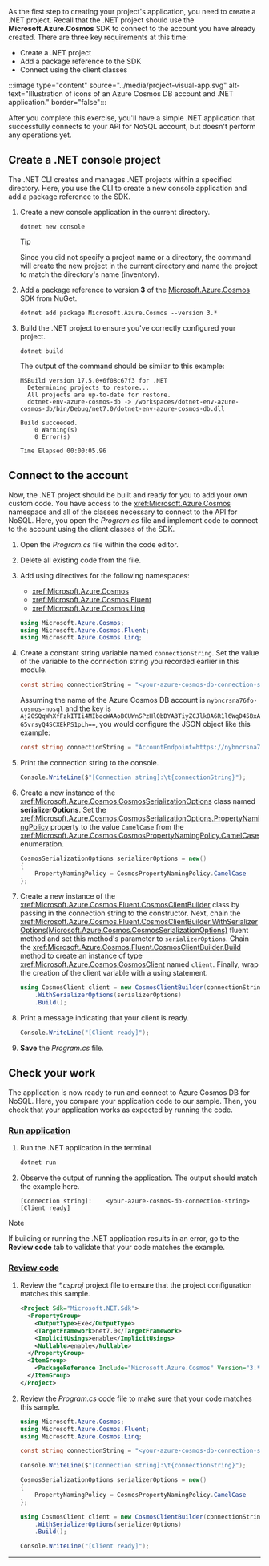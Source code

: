 As the first step to creating your project's application, you need to create a .NET project. Recall that the .NET project should use the **Microsoft.Azure.Cosmos** SDK to connect to the account you have already created. There are three key requirements at this time:

- Create a .NET project
- Add a package reference to the SDK
- Connect using the client classes

:::image type="content" source="../media/project-visual-app.svg" alt-text="Illustration of icons of an Azure Cosmos DB account and .NET application." border="false":::

After you complete this exercise, you'll have a simple .NET application that successfully connects to your API for NoSQL account, but doesn't perform any operations yet.

## Create a .NET console project

The .NET CLI creates and manages .NET projects within a specified directory. Here, you use the CLI to create a new console application and add a package reference to the SDK.

1. Create a new console application in the current directory.

    ```dotnetcli
    dotnet new console
    ```

    > [!TIP]
    > Since you did not specify a project name or a directory, the command will create the new project in the current directory and name the project to match the directory's name (inventory).

1. Add a package reference to version **3** of the [Microsoft.Azure.Cosmos](https://www.nuget.org/packages/Microsoft.Azure.Cosmos) SDK from NuGet.

    ```dotnetcli
    dotnet add package Microsoft.Azure.Cosmos --version 3.*
    ```

1. Build the .NET project to ensure you've correctly configured your project.

    ```dotnetcli
    dotnet build
    ```

    The output of the command should be similar to this example:

    ```output
    MSBuild version 17.5.0+6f08c67f3 for .NET
      Determining projects to restore...
      All projects are up-to-date for restore.
      dotnet-env-azure-cosmos-db -> /workspaces/dotnet-env-azure-cosmos-db/bin/Debug/net7.0/dotnet-env-azure-cosmos-db.dll
    
    Build succeeded.
        0 Warning(s)
        0 Error(s)
    
    Time Elapsed 00:00:05.96
    ```

## Connect to the account

Now, the .NET project should be built and ready for you to add your own custom code. You have access to the <xref:Microsoft.Azure.Cosmos> namespace and all of the classes necessary to connect to the API for NoSQL. Here, you open the *Program.cs* file and implement code to connect to the account using the client classes of the SDK.

1. Open the *Program.cs* file within the code editor.

1. Delete all existing code from the file.

1. Add using directives for the following namespaces:

    - <xref:Microsoft.Azure.Cosmos>
    - <xref:Microsoft.Azure.Cosmos.Fluent>
    - <xref:Microsoft.Azure.Cosmos.Linq>

    ```csharp
    using Microsoft.Azure.Cosmos;
    using Microsoft.Azure.Cosmos.Fluent;
    using Microsoft.Azure.Cosmos.Linq;
    ```

1. Create a constant string variable named `connectionString`. Set the value of the variable to the connection string you recorded earlier in this module.

    ```csharp
    const string connectionString = "<your-azure-cosmos-db-connection-string>";
    ```

    Assuming the name of the Azure Cosmos DB account is `nybncrsna76fo-cosmos-nosql` and the key is `Aj2OSQqWhXfFzkITIi4MIbocWAAoBCUWnSPzHlQbDYA3TiyZCJlk8A6R1l6WqD45BxAG5vrsyQ4SCXEkPS1pLh==`, you would configure the JSON object like this example:

    ```csharp
    const string connectionString = "AccountEndpoint=https://nybncrsna76fo-cosmos-nosql.documents.azure.com:443/;AccountKey=Aj2OSQqWhXfFzkITIi4MIbocWAAoBCUWnSPzHlQbDYA3TiyZCJlk8A6R1l6WqD45BxAG5vrsyQ4SCXEkPS1pLh==;";
    ```

1. Print the connection string to the console.

    ```csharp
    Console.WriteLine($"[Connection string]:\t{connectionString}");
    ```

1. Create a new instance of the <xref:Microsoft.Azure.Cosmos.CosmosSerializationOptions> class named **serializerOptions**. Set the <xref:Microsoft.Azure.Cosmos.CosmosSerializationOptions.PropertyNamingPolicy> property to the value ``CamelCase`` from the <xref:Microsoft.Azure.Cosmos.CosmosPropertyNamingPolicy.CamelCase> enumeration.

    ```csharp
    CosmosSerializationOptions serializerOptions = new()
    {
        PropertyNamingPolicy = CosmosPropertyNamingPolicy.CamelCase
    };
    ```

1. Create a new instance of the <xref:Microsoft.Azure.Cosmos.Fluent.CosmosClientBuilder> class by passing in the connection string to the constructor. Next, chain the <xref:Microsoft.Azure.Cosmos.Fluent.CosmosClientBuilder.WithSerializerOptions(Microsoft.Azure.Cosmos.CosmosSerializationOptions)> fluent method and set this method's parameter to `serializerOptions`. Chain the <xref:Microsoft.Azure.Cosmos.Fluent.CosmosClientBuilder.Build> method to create an instance of type <xref:Microsoft.Azure.Cosmos.CosmosClient> named `client`. Finally, wrap the creation of the client variable with a using statement.

    ```csharp
    using CosmosClient client = new CosmosClientBuilder(connectionString)
        .WithSerializerOptions(serializerOptions)
        .Build();
    ```

1. Print a message indicating that your client is ready.

    ```csharp
    Console.WriteLine("[Client ready]");    
    ```

1. **Save** the *Program.cs* file.

## Check your work

The application is now ready to run and connect to Azure Cosmos DB for NoSQL. Here, you compare your application code to our sample. Then, you check that your application works as expected by running the code.

### [Run application](#tab/run-app)

1. Run the .NET application in the terminal

    ```bash
    dotnet run
    ```

1. Observe the output of running the application. The output should match the example here.

    ```output
    [Connection string]:    <your-azure-cosmos-db-connection-string>
    [Client ready]
    ```

> [!NOTE]
> If building or running the .NET application results in an error, go to the **Review code** tab to validate that your code matches the example.

### [Review code](#tab/review-code)

1. Review the *\*.csproj* project file to ensure that the project configuration matches this sample.

    ```xml
    <Project Sdk="Microsoft.NET.Sdk">    
      <PropertyGroup>
        <OutputType>Exe</OutputType>
        <TargetFramework>net7.0</TargetFramework>
        <ImplicitUsings>enable</ImplicitUsings>
        <Nullable>enable</Nullable>
      </PropertyGroup>    
      <ItemGroup>
        <PackageReference Include="Microsoft.Azure.Cosmos" Version="3.*" />
      </ItemGroup>    
    </Project>
    ```

1. Review the *Program.cs* code file to make sure that your code matches this sample.

    ```csharp
    using Microsoft.Azure.Cosmos;
    using Microsoft.Azure.Cosmos.Fluent;
    using Microsoft.Azure.Cosmos.Linq;
    
    const string connectionString = "<your-azure-cosmos-db-connection-string>";

    Console.WriteLine($"[Connection string]:\t{connectionString}");
    
    CosmosSerializationOptions serializerOptions = new()
    {
        PropertyNamingPolicy = CosmosPropertyNamingPolicy.CamelCase
    };
    
    using CosmosClient client = new CosmosClientBuilder(connectionString)
        .WithSerializerOptions(serializerOptions)
        .Build();
    
    Console.WriteLine("[Client ready]");
    ```

---
